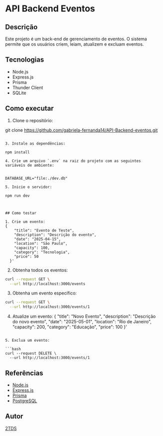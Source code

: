 # API Backend Eventos

## Descrição

Este projeto é um back-end de gerenciamento de eventos. O sistema permite que os usuários criem, leiam, atualizem e excluam eventos.

## Tecnologias

- Node.js
- Express.js
- Prisma
- Thunder Client
- SQLite

## Como executar

1. Clone o repositório:

git clone https://github.com/gabriela-fernanda14/API-Backend-eventos.git
```

3. Instale as dependências:

npm install

4. Crie um arquivo `.env` na raiz do projeto com as seguintes variáveis de ambiente:


DATABASE_URL="file:./dev.db"

5. Inicie o servidor:

npm run dev



## Como testar

1. Crie um evento:
{
    "title": "Evento de Teste",
    "description": "Descrição do evento",
    "date": "2025-04-15",
    "location": "São Paulo",
    "capacity": 100,
    "category": "Tecnologia",
    "price": 50
  }'
```

2. Obtenha todos os eventos:

```bash
curl --request GET \
  --url http://localhost:3000/events
```

3. Obtenha um evento específico:

```bash
curl --request GET \
  --url http://localhost:3000/events/1
```

4. Atualize um evento:
{
    "title": "Novo Evento",
    "description": "Descrição do novo evento",
    "date": "2025-05-01",
    "location": "Rio de Janeiro",
    "capacity": 200,
    "category": "Educação",
    "price": 100
  }'
```

5. Exclua um evento:

```bash
curl --request DELETE \
  --url http://localhost:3000/events/1
```

## Referências

- [Node.js](https://nodejs.org/)
- [Express.js](https://expressjs.com/)
- [Prisma](https://www.prisma.io/)
- [PostgreSQL](https://www.postgresql.org/)

## Autor

[2TDS](https://github.com/2TDS)

